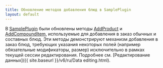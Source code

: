 ```yaml
---
title: Обновление методов добавления блюд в SamplePlugin
layout: default
---
```


В [SamplePlugin](https://github.com/iiko/front.api.sdk/tree/master/sample/v8) были обновлены методы [AddProduct](https://github.com/iiko/front.api.sdk/blob/7909d838587ad7d0408b9bbe5881d566055b5ffc/sample/v8/Resto.Front.Api.SamplePlugin/EditorTester.cs#L364) и [AddCompoundItem](https://github.com/iiko/front.api.sdk/blob/7909d838587ad7d0408b9bbe5881d566055b5ffc/sample/v8/Resto.Front.Api.SamplePlugin/EditorTester.cs#L411), используемые для добавления в заказ обычных и составных блюд. Эти методы демонстрируют механизм добавления в заказ блюд, требующих указания некоторых полей (например обязательные модификаторы, размер) исключительно в рамках текущей сессии редактирования. Подробнее см. [Редактирование данных]({{ site.baseurl }}/v6/ru/Data editing.html).